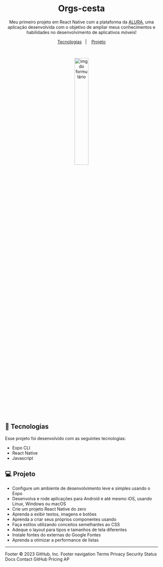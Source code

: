 <h1 align="center"> Orgs-cesta </h1>

<p align="center">
Meu primeiro projeto em React Native com a plataforma da <a href='https://cursos.alura.com.br/course/react-native-comecando-zero'>ALURA</a>, uma aplicação desenvolvida com o objetivo de ampliar meus conhecimentos e habilidades no desenvolvimento de aplicativos móveis!<br/>
</p>
 
<p align="center">
  <a href="#-tecnologias">Tecnologias</a>&nbsp;&nbsp;&nbsp;|&nbsp;&nbsp;&nbsp;
  <a href="#-projeto">Projeto</a>
</p>

<br>

<p align="center">
  <img alt="img do formulário" src="https://user-images.githubusercontent.com/83989537/219908946-00a66562-b0e1-48ea-90bc-90cce8c52ae2.gif" width="30%">
</p>

## 🚀 Tecnologias

Esse projeto foi desenvolvido com as seguintes tecnologias:

- Expo CLI
- React Native
- Javascript

## 💻 Projeto

- Configure um ambiente de desenvolvimento leve e simples usando o Expo
- Desenvolva e rode aplicações para Android e até mesmo iOS, usando Linux, Windows ou macOS
- Crie um projeto React Native do zero
- Aprenda a exibir textos, imagens e botões
- Aprenda a criar seus próprios componentes usando
- Faça estilos utilizando conceitos semelhantes ao CSS
- Adeque o layout para tipos e tamanhos de tela diferentes
- Instale fontes do externas do Google Fontes
- Aprenda a otimizar a performance de listas
---

Footer
© 2023 GitHub, Inc.
Footer navigation
Terms
Privacy
Security
Status
Docs
Contact GitHub
Pricing
AP
